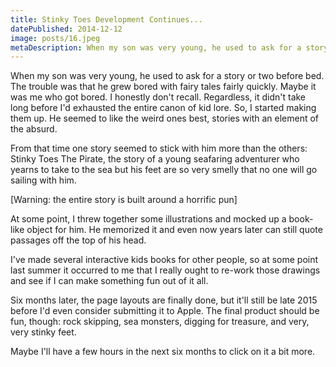 ```yaml
---
title: Stinky Toes Development Continues...
datePublished: 2014-12-12
image: posts/16.jpeg
metaDescription: When my son was very young, he used to ask for a story or two before bed. The trouble was that he grew bored with fairy tales fairly quickly. Maybe it was me who got bored. I don't recall.
---
```


When my son was very young, he used to ask for a story or two before bed. The trouble was that he grew bored with fairy tales fairly quickly. Maybe it was me who got bored. I honestly don't recall. Regardless, it didn't take long before I'd exhausted the entire canon of kid lore. So, I started making them up. He seemed to like the weird ones best, stories with an element of the absurd.

From that time one story seemed to stick with him more than the others: Stinky Toes The Pirate, the story of a young seafaring adventurer who yearns to take to the sea but his feet are so very smelly that no one will go sailing with him.

[Warning: the entire story is built around a horrific pun]

At some point, I threw together some illustrations and mocked up a book-like object for him. He memorized it and even now years later can still quote passages off the top of his head.

I've made several interactive kids books for other people, so at some point last summer it occurred to me that I really ought to re-work those drawings and see if I can make something fun out of it all.

Six months later, the page layouts are finally done, but it'll still be late 2015 before I'd even consider submitting it to Apple. The final product should be fun, though: rock skipping, sea monsters, digging for treasure, and very, very stinky feet.

Maybe I'll have a few hours in the next six months to click on it a bit more.
